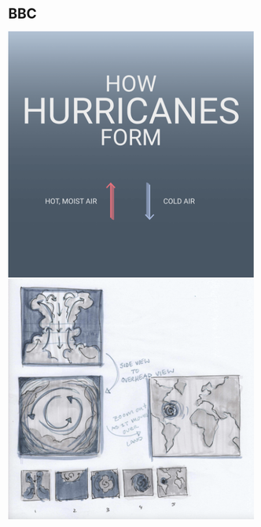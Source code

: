 # BBC 

<!-- <img style="width:300px" src="hurricane.gif" alt="description of gif" /> 
 -->
<img style="width:500px; margin: 0 auto" src="hurricane_3.gif" alt="hurricane gif" /> 

<img style="width:500px; margin: 0 auto" src="hurricane_sketch.png" alt="hurricane sketch" /> 
